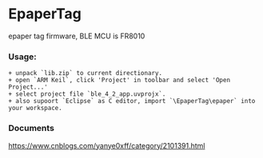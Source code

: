 # EpaperTag
 epaper tag firmware, BLE MCU is FR8010
### Usage:
    + unpack `lib.zip` to current directionary.
    + open `ARM Keil`, click 'Project' in toolbar and select 'Open Project...'
    + select project file `ble_4_2_app.uvprojx`.
    + also supoort `Eclipse` as C editor, import `\EpaperTag\epaper` into your workspace.
### Documents
 https://www.cnblogs.com/yanye0xff/category/2101391.html

